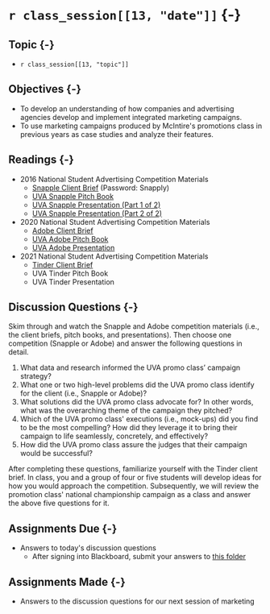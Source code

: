 # `r class_session[[13, "date"]]` {-}

## Topic {-}

- `r class_session[[13, "topic"]]`

## Objectives {-}

- To develop an understanding of how companies and advertising agencies develop
and implement integrated marketing campaigns.
- To use marketing campaigns produced by McIntire's promotions class in
previous years as case studies and analyze their features.

## Readings {-}

- 2016 National Student Advertising Competition Materials  
    - [Snapple Client Brief][]  (Password: Snapply)
    - [UVA Snapple Pitch Book][]  
    - [UVA Snapple Presentation (Part 1 of 2)][]  
    - [UVA Snapple Presentation (Part 2 of 2)][]  
- 2020 National Student Advertising Competition Materials  
    - [Adobe Client Brief][]  
    - [UVA Adobe Pitch Book][]  
    - [UVA Adobe Presentation][]  
- 2021 National Student Advertising Competition Materials  
    - [Tinder Client Brief][]
    - UVA Tinder Pitch Book  
    - UVA Tinder Presentation  

## Discussion Questions {-}
Skim through and watch the Snapple and Adobe competition materials (i.e., the
client briefs, pitch books, and presentations). Then choose one competition
(Snapple or Adobe) and answer the following questions in detail.

1. What data and research informed the UVA promo class’ campaign strategy?  
2. What one or two high-level problems did the UVA promo class identify for the
client (i.e., Snapple or Adobe)?  
3. What solutions did the UVA promo class advocate for? In other words, what was
the overarching theme of the campaign they pitched?
4. Which of the UVA promo class' executions  (i.e., mock-ups) did you find to be
the most compelling? How did they leverage it to bring their campaign to life
seamlessly, concretely, and effectively?  
5. How did the UVA promo class assure the judges that their campaign would be
successful?  

After completing these questions, familiarize yourself with the Tinder client
brief. In class, you and a group of four or five students will develop ideas for
how you would approach the competition. Subsequently, we will review the
promotion class' national championship campaign as a class and answer the above
five questions for it.

## Assignments Due {-}

- Answers to today's discussion questions
    - After signing into Blackboard, submit your answers to [this
    folder][discussion-questions-submission-13]

## Assignments Made {-}

- Answers to the discussion questions for our next session of marketing

[Snapple Client Brief]: https://blackboard.comm.virginia.edu/bbcswebdav/pid-191671-dt-content-rid-1788023_1/xid-1788023_1
[UVA Snapple Pitch Book]: https://blackboard.comm.virginia.edu/bbcswebdav/pid-191676-dt-content-rid-1788026_1/xid-1788026_1
[UVA Snapple Presentation (Part 1 of 2)]: https://video.comm.virginia.edu/media/Snapple+Presentation+%28Part+1+of+2%29/1_kfge3ygt?st=81
[UVA Snapple Presentation (Part 2 of 2)]: https://video.comm.virginia.edu/media/UVA+Snapple+Presentation+%28Part+2+of+2%29/1_kj0lz16j
[Adobe Client Brief]: https://blackboard.comm.virginia.edu/bbcswebdav/pid-191679-dt-content-rid-1788025_1/xid-1788025_1
[UVA Adobe Pitch Book]: https://blackboard.comm.virginia.edu/bbcswebdav/pid-191680-dt-content-rid-1788027_1/xid-1788027_1
[UVA Adobe Presentation]: https://video.comm.virginia.edu/media/UVA+Adobe+Presentation/1_yijvdzoz
[Tinder Client Brief]: https://blackboard.comm.virginia.edu/bbcswebdav/pid-195112-dt-content-rid-1801983_1/xid-1801983_1
[UVA Tinder Pitch Book]: https://blackboard.comm.virginia.edu/bbcswebdav/pid-195113-dt-content-rid-1801984_1/xid-1801984_1
[UVA Tinder Presentation]:  https://video.comm.virginia.edu/media/UVA+Tinder+Presentation/1_c350m7c9
[discussion-questions-submission-13]: https://blackboard.comm.virginia.edu/webapps/assignment/uploadAssignment?content_id=_191701_1&course_id=_3493_1